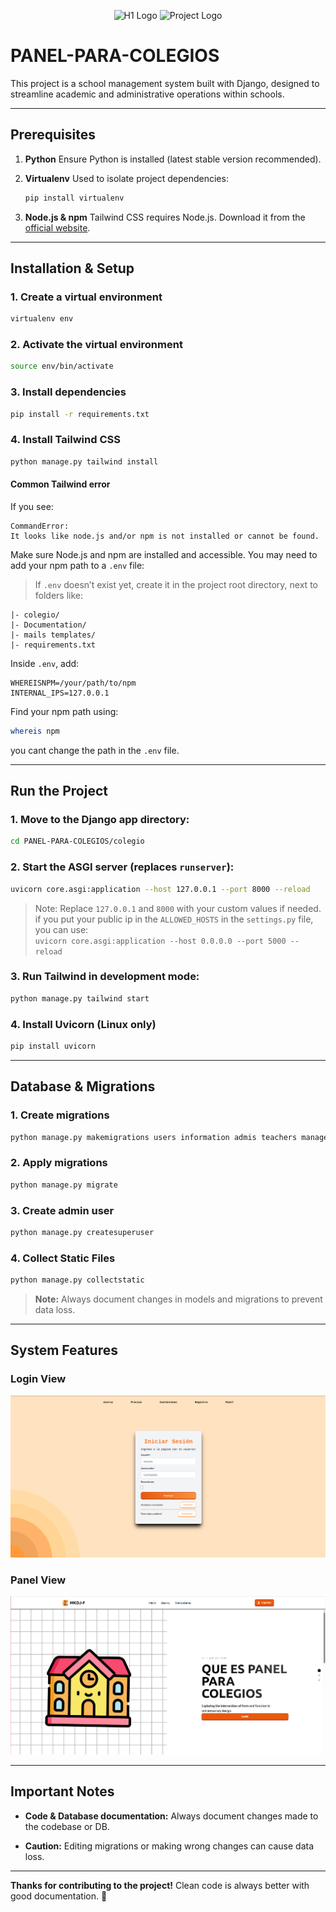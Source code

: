<p align="center">
  <img width="150px" src="https://i.ibb.co/bXvzjXm/LOGO-h1.png" alt="H1 Logo">
  <img width="150px" src="https://github.com/user-attachments/assets/e0551b39-11a1-4ce3-b5e2-2c6c18882bf0" alt="Project Logo">
</p>

# PANEL-PARA-COLEGIOS

This project is a school management system built with Django, designed to streamline academic and administrative operations within schools.

---

## Prerequisites

1. **Python**
   Ensure Python is installed (latest stable version recommended).

2. **Virtualenv**
   Used to isolate project dependencies:

   ```bash
   pip install virtualenv
   ```

3. **Node.js & npm**
   Tailwind CSS requires Node.js. Download it from the [official website](https://nodejs.org/en/download).

---

## Installation & Setup

### 1. Create a virtual environment

```bash
virtualenv env
```

### 2. Activate the virtual environment

```bash
source env/bin/activate
```

### 3. Install dependencies

```bash
pip install -r requirements.txt
```

### 4. Install Tailwind CSS

```bash
python manage.py tailwind install
```

#### Common Tailwind error

If you see:

```plaintext
CommandError:
It looks like node.js and/or npm is not installed or cannot be found.
```

Make sure Node.js and npm are installed and accessible. You may need to add your npm path to a `.env` file:

> If `.env` doesn’t exist yet, create it in the project root directory, next to folders like:

```
|- colegio/
|- Documentation/
|- mails templates/
|- requirements.txt
```

Inside `.env`, add:

```env
WHEREISNPM=/your/path/to/npm
INTERNAL_IPS=127.0.0.1
```

Find your npm path using:

```bash
whereis npm
```

you cant change the path in the `.env` file.

---

## Run the Project

### 1. Move to the Django app directory:

```bash
cd PANEL-PARA-COLEGIOS/colegio
```

### 2. Start the ASGI server (replaces `runserver`):

```bash
uvicorn core.asgi:application --host 127.0.0.1 --port 8000 --reload
```

> Note: Replace `127.0.0.1` and `8000` with your custom values if needed.
> <br>
> if you put your public ip in the `ALLOWED_HOSTS` in the `settings.py` file, you can use:
> <br>
> ```uvicorn core.asgi:application --host 0.0.0.0 --port 5000 --reload```

### 3. Run Tailwind in development mode:

```bash
python manage.py tailwind start
```

### 4. Install Uvicorn (Linux only)

```bash
pip install uvicorn
```

---

## Database & Migrations

### 1. Create migrations

```bash
python manage.py makemigrations users information admis teachers managers guardians students
```

### 2. Apply migrations

```bash
python manage.py migrate
```

### 3. Create admin user

```bash
python manage.py createsuperuser
```

### 4. Collect Static Files
```bash
python manage.py collectstatic
```


> **Note:** Always document changes in models and migrations to prevent data loss.

---

## System Features

### Login View

<p align="center">
  <img src="./Documentation/images/login.png" alt="Login View">
</p>

### Panel View

<p align="center">
  <img src="./Documentation/images/about.png" alt="Panel View">
</p>

---

## Important Notes

* **Code & Database documentation:**
  Always document changes made to the codebase or DB.

* **Caution:**
  Editing migrations or making wrong changes can cause data loss.

---

**Thanks for contributing to the project!**
Clean code is always better with good documentation. 🚀
